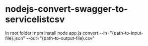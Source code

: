 # nodejs-convert-swagger-to-servicelistcsv

In root folder:
npm install
node app.js convert --in="{path-to-input-file}.json" --out="{path-to-output-file}.csv"
